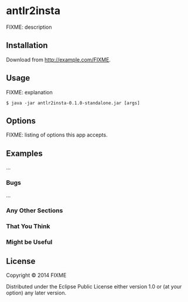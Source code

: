 # antlr2insta

FIXME: description

## Installation

Download from http://example.com/FIXME.

## Usage

FIXME: explanation

    $ java -jar antlr2insta-0.1.0-standalone.jar [args]

## Options

FIXME: listing of options this app accepts.

## Examples

...

### Bugs

...

### Any Other Sections
### That You Think
### Might be Useful

## License

Copyright © 2014 FIXME

Distributed under the Eclipse Public License either version 1.0 or (at
your option) any later version.
